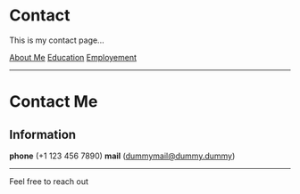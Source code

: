 # Contact

This is my contact page...

[About Me](index)
[Education](education)
[Employement](employment)

---

# Contact Me

## Information
**phone** (+1 123 456 7890)
**mail** (dummymail@dummy.dummy)

---

Feel free to reach out
